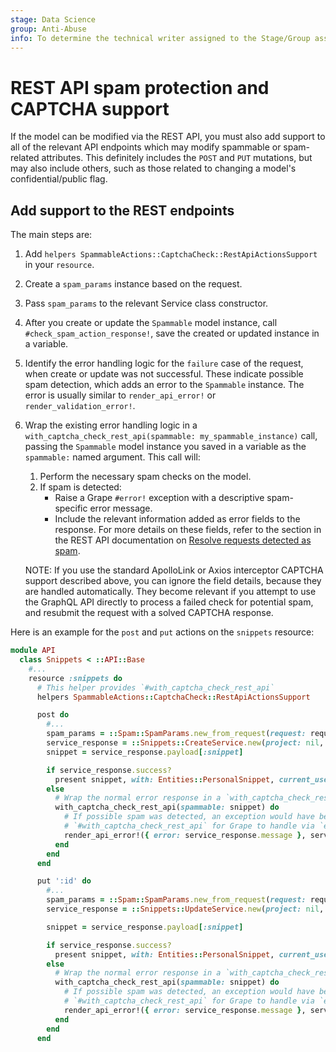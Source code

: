 ```yaml
---
stage: Data Science
group: Anti-Abuse
info: To determine the technical writer assigned to the Stage/Group associated with this page, see https://about.gitlab.com/handbook/product/ux/technical-writing/#assignments
---
```


# REST API spam protection and CAPTCHA support

If the model can be modified via the REST API, you must also add support to all of the
relevant API endpoints which may modify spammable or spam-related attributes. This
definitely includes the `POST` and `PUT` mutations, but may also include others, such as those
related to changing a model's confidential/public flag.

## Add support to the REST endpoints

The main steps are:

1. Add `helpers SpammableActions::CaptchaCheck::RestApiActionsSupport` in your `resource`.
1. Create a `spam_params` instance based on the request.
1. Pass `spam_params` to the relevant Service class constructor.
1. After you create or update the `Spammable` model instance, call `#check_spam_action_response!`,
   save the created or updated instance in a variable.
1. Identify the error handling logic for the `failure` case of the request,
   when create or update was not successful. These indicate possible spam detection,
   which adds an error to the `Spammable` instance.
   The error is usually similar to `render_api_error!` or `render_validation_error!`.
1. Wrap the existing error handling logic in a
   `with_captcha_check_rest_api(spammable: my_spammable_instance)` call, passing the `Spammable`
   model instance you saved in a variable as the `spammable:` named argument. This call will:
   1. Perform the necessary spam checks on the model.
   1. If spam is detected:
      - Raise a Grape `#error!` exception with a descriptive spam-specific error message.
      - Include the relevant information added as error fields to the response.
        For more details on these fields, refer to the section in the REST API documentation on
        [Resolve requests detected as spam](../../api/rest/index.md#resolve-requests-detected-as-spam).

   NOTE:
   If you use the standard ApolloLink or Axios interceptor CAPTCHA support described
   above, you can ignore the field details, because they are handled
   automatically. They become relevant if you attempt to use the GraphQL API directly to
   process a failed check for potential spam, and resubmit the request with a solved
   CAPTCHA response.

Here is an example for the `post` and `put` actions on the `snippets` resource:

```ruby
module API
  class Snippets < ::API::Base
    #...
    resource :snippets do
      # This helper provides `#with_captcha_check_rest_api`
      helpers SpammableActions::CaptchaCheck::RestApiActionsSupport

      post do
        #...
        spam_params = ::Spam::SpamParams.new_from_request(request: request)
        service_response = ::Snippets::CreateService.new(project: nil, current_user: current_user, params: attrs, spam_params: spam_params).execute
        snippet = service_response.payload[:snippet]

        if service_response.success?
          present snippet, with: Entities::PersonalSnippet, current_user: current_user
        else
          # Wrap the normal error response in a `with_captcha_check_rest_api(spammable: snippet)` block
          with_captcha_check_rest_api(spammable: snippet) do
            # If possible spam was detected, an exception would have been thrown by
            # `#with_captcha_check_rest_api` for Grape to handle via `error!`
            render_api_error!({ error: service_response.message }, service_response.http_status)
          end
        end
      end

      put ':id' do
        #...
        spam_params = ::Spam::SpamParams.new_from_request(request: request)
        service_response = ::Snippets::UpdateService.new(project: nil, current_user: current_user, params: attrs, spam_params: spam_params).execute(snippet)

        snippet = service_response.payload[:snippet]

        if service_response.success?
          present snippet, with: Entities::PersonalSnippet, current_user: current_user
        else
          # Wrap the normal error response in a `with_captcha_check_rest_api(spammable: snippet)` block
          with_captcha_check_rest_api(spammable: snippet) do
            # If possible spam was detected, an exception would have been thrown by
            # `#with_captcha_check_rest_api` for Grape to handle via `error!`
            render_api_error!({ error: service_response.message }, service_response.http_status)
          end
        end
      end
```
